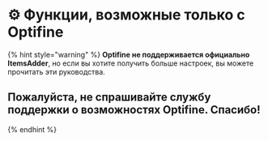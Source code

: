 # ⚙ Функции, возможные только с Optifine

{% hint style="warning" %}
**Optifine не поддерживается официально ItemsAdder**, но если вы хотите получить больше настроек, вы можете прочитать эти руководства.

## Пожалуйста, не спрашивайте службу поддержки о возможностях Optifine. Спасибо!
{% endhint %}

